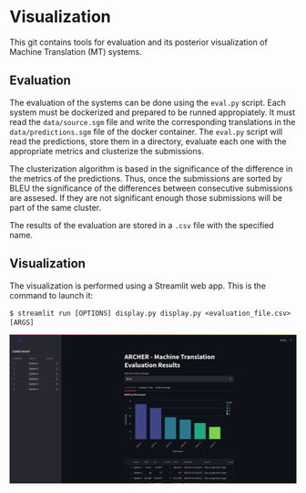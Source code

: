 # Visualization
This git contains tools for evaluation and its posterior visualization of Machine Translation (MT) systems. 

## Evaluation
The evaluation of the systems can be done using the `eval.py` script. Each system must be dockerized and prepared to be runned appropiately. It must read the `data/source.sgm` file and write the corresponding translations in the `data/predictions.sgm` file of the docker container. The `eval.py` script will read the predictions, store them in a directory, evaluate each one with the appropriate metrics and clusterize the submissions. 

The clusterization algorithm is based in the significance of the difference in the metrics of the predictions. Thus, once the submissions are sorted by BLEU the significance of the differences between consecutive submissions are assesed. If they are not significant enough those submissions will be part of the same cluster.

The results of the evaluation are stored in a `.csv` file with the specified name.

## Visualization
The visualization is performed using a Streamlit web app. This is the command to launch it:

```
$ streamlit run [OPTIONS] display.py display.py <evaluation_file.csv> [ARGS]
```
![alt text](images/screenshot.png)
